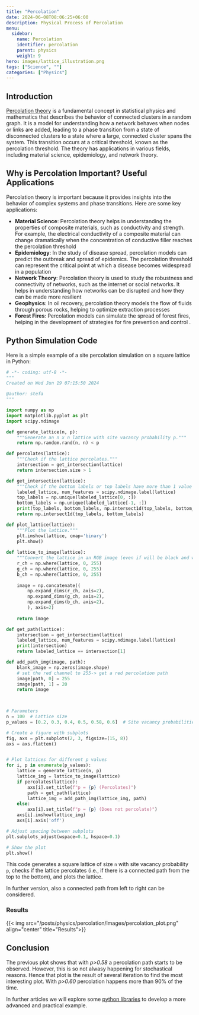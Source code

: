 ```yaml
---
title: "Percolation"
date: 2024-06-08T08:06:25+06:00
description: Physical Process of Percolation
menu:
  sidebar:
    name: Percolation
    identifier: percolation
    parent: physics
    weight: 9
hero: images/lattice_illustration.png
tags: ["Science", ""]
categories: ["Physics"]
---
```

## Introduction

[Percolation theory](https://en.wikipedia.org/wiki/Percolation_theory) is a fundamental concept in statistical physics and mathematics that describes the behavior of connected clusters in a random graph. It is a model for understanding how a network behaves when nodes or links are added, leading to a phase transition from a state of disconnected clusters to a state where a large, connected cluster spans the system. This transition occurs at a critical threshold, known as the percolation threshold. The theory has applications in various fields, including material science, epidemiology, and network theory.

## Why is Percolation Important? Useful Applications

Percolation theory is important because it provides insights into the behavior of complex systems and phase transitions. Here are some key applications:

* **Material Science**: Percolation theory helps in understanding the properties of composite materials, such as conductivity and strength. For example, the electrical conductivity of a composite material can change dramatically when the concentration of conductive filler reaches the percolation threshold
* **Epidemiology**: In the study of disease spread, percolation models can predict the outbreak and spread of epidemics. The percolation threshold can represent the critical point at which a disease becomes widespread in a population
* **Network Theory**: Percolation theory is used to study the robustness and connectivity of networks, such as the internet or social networks. It helps in understanding how networks can be disrupted and how they can be made more resilient
* **Geophysics**: In oil recovery, percolation theory models the flow of fluids through porous rocks, helping to optimize extraction processes
* **Forest Fires**: Percolation models can simulate the spread of forest fires, helping in the development of strategies for fire prevention and control
  .

## Python Simulation Code

Here is a simple example of a site percolation simulation on a square lattice in Python:

```python
# -*- coding: utf-8 -*-
"""
Created on Wed Jun 19 07:15:50 2024

@author: stefa
"""

import numpy as np
import matplotlib.pyplot as plt
import scipy.ndimage

def generate_lattice(n, p):
    """Generate an n x n lattice with site vacancy probability p."""
    return np.random.rand(n, n) < p

def percolates(lattice):
    """Check if the lattice percolates."""
    intersection = get_intersection(lattice)
    return intersection.size > 1

def get_intersection(lattice):
    """Check if the bottom labels or top labels have more than 1 value equal    """
    labeled_lattice, num_features = scipy.ndimage.label(lattice)
    top_labels = np.unique(labeled_lattice[0, :])
    bottom_labels = np.unique(labeled_lattice[-1, :])
    print(top_labels, bottom_labels, np.intersect1d(top_labels, bottom_labels).size)
    return np.intersect1d(top_labels, bottom_labels)

def plot_lattice(lattice):
    """Plot the lattice."""
    plt.imshow(lattice, cmap='binary')
    plt.show()
  
def lattice_to_image(lattice):
    """Convert the lattice in an RGB image (even if will be black and white)"""
    r_ch = np.where(lattice, 0, 255)
    g_ch = np.where(lattice, 0, 255)
    b_ch = np.where(lattice, 0, 255)
  
    image = np.concatenate((
        np.expand_dims(r_ch, axis=2),
        np.expand_dims(g_ch, axis=2),
        np.expand_dims(b_ch, axis=2),
        ), axis=2)
  
    return image

def get_path(lattice):
    intersection = get_intersection(lattice)
    labeled_lattice, num_features = scipy.ndimage.label(lattice)
    print(intersection)
    return labeled_lattice == intersection[1]

def add_path_img(image, path):
    blank_image = np.zeros(image.shape)
    # set the red channel to 255-> get a red percolation path
    image[path, 0] = 255
    image[path, 1] = 20
    return image
  


# Parameters
n = 100  # Lattice size
p_values = [0.2, 0.3, 0.4, 0.5, 0.58, 0.6]  # Site vacancy probabilities

# Create a figure with subplots
fig, axs = plt.subplots(2, 3, figsize=(15, 8))
axs = axs.flatten()


# Plot lattices for different p values
for i, p in enumerate(p_values):
    lattice = generate_lattice(n, p)
    lattice_img = lattice_to_image(lattice)
    if percolates(lattice):
        axs[i].set_title(f"p = {p} (Percolates)")
        path = get_path(lattice)
        lattice_img = add_path_img(lattice_img, path)
    else:
        axs[i].set_title(f"p = {p} (Does not percolate)")
    axs[i].imshow(lattice_img)
    axs[i].axis('off')

# Adjust spacing between subplots
plt.subplots_adjust(wspace=0.1, hspace=0.1)

# Show the plot
plt.show()
```

This code generates a square lattice of size `n` with site vacancy probability `p`, checks if the lattice percolates (i.e., if there is a connected path from the top to the bottom), and plots the lattice.

In further version, also a connected path from left to right can be considered.

### Results
{{< img src="/posts/physics/percolation/images/percolation_plot.png" align="center" title="Results">}}

## Conclusion
The previous plot shows that with _p>0.58_ a percolation path starts to be observed. However, this is so not alwasy happening for stochastical reasons. Hence that plot is the result of several iteration to find the most interesting plot. With _p>0.60_ percolation happens more than 90% of the time.

In further articles we will explore some [python libraries](https://pypercolate.readthedocs.io/en/stable/) to develop a more advanced and practical example.

<!-- ## GitHub Repositories

For more advanced simulations and visualizations, you can refer to the following GitHub repositories:

- **Simulating Percolation Algorithms with Python**: This project models percolation using Python, Tkinter for animation, and matplotlib for graphs. It can be found [here](https://github.com/mrbrianevans/percolation).
- **Site Percolation Simulation on Square Lattice**: This repository provides two Python applications to simulate percolation on a square lattice, using Django and Jupyter frameworks. It can be found [here](https://xsources.github.io/sitepercol.html).

These resources provide a comprehensive starting point for understanding and simulating percolation processes using Python.

Citations:
[2] https://introcs.cs.princeton.edu/python/24percolation/
[3] https://github.com/mrbrianevans/percolation
[4] https://arxiv.org/pdf/1709.01141.pdf
[5] https://xsources.github.io/sitepercol.html
[6] https://science4performance.com/2023/04/11/percolating-python-with-chatgpt/
[7] https://www.math.chalmers.se/~steif/perc.pdf
[8] https://github.com/dh4gan/percolation-model
[9] https://en.wikipedia.org/wiki/Percolation_theory
[10] https://www.taylorfrancis.com/books/mono/10.1201/9781315274386/introduction-percolation-theory-ammon-aharony-dietrich-stauffer -->

